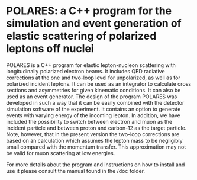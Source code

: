 # POLARES: a C++ program for the simulation and event generation of elastic scattering of polarized leptons off nuclei

POLARES is a C++ program for elastic lepton-nucleon scattering with longitudinally polarized
electron beams. It includes QED radiative corrections at the one and two-loop level for
unpolarized, as well as for polarized incident leptons. It can be used as an integrator to
calculate cross sections and asymmetries for given kinematic conditions. It can also be
used as an event generator. The design of the program POLARES was developed in such a
way that it can be easily combined with the detector simulation software of the experiment.
It contains an option to generate events with varying energy of the incoming lepton. In
addition, we have included the possibility to switch between electron and muon as the
incident particle and between proton and carbon-12 as the target particle. Note, however,
that in the present version the two-loop corrections are based on an calculation which
assumes the lepton mass to be negligibly small compared with the momentum transfer.
This approximation may not be valid for muon scattering at low energies.

For more details about the program and instructions on how to install and use it please consult 
the manual found in the /doc folder. 

